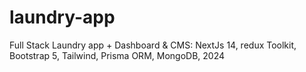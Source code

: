 # laundry-app
Full Stack Laundry app + Dashboard &amp; CMS: NextJs 14, redux Toolkit, Bootstrap 5, Tailwind, Prisma ORM, MongoDB, 2024

